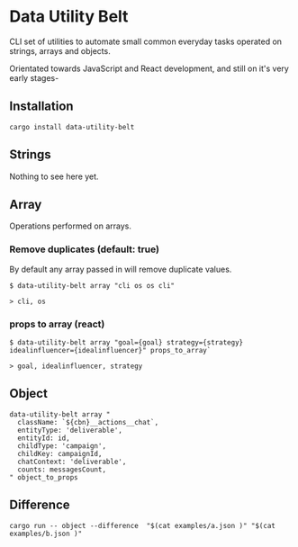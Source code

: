 # Data Utility Belt

CLI set of utilities to automate small common everyday tasks operated on strings, arrays and objects.

Orientated towards JavaScript and React development, and still on it's very early stages-

## Installation
`cargo install data-utility-belt`

## Strings

Nothing to see here yet.

## Array

Operations performed on arrays.

### Remove duplicates (default: true)

By default any array passed in will remove duplicate values.
```{bash}
$ data-utility-belt array "cli os os cli"

> cli, os
```


### props to array (react)

```{bash}
$ data-utility-belt array "goal={goal} strategy={strategy} idealinfluencer={idealinfluencer}" props_to_array`

> goal, idealinfluencer, strategy
```

## Object

```{bash} 
data-utility-belt array "
  className: `${cbn}__actions__chat`,
  entityType: 'deliverable',
  entityId: id,
  childType: 'campaign',
  childKey: campaignId,
  chatContext: 'deliverable',
  counts: messagesCount,
" object_to_props
``` 


## Difference
```{bash}
cargo run -- object --difference  "$(cat examples/a.json )" "$(cat examples/b.json )"
```
